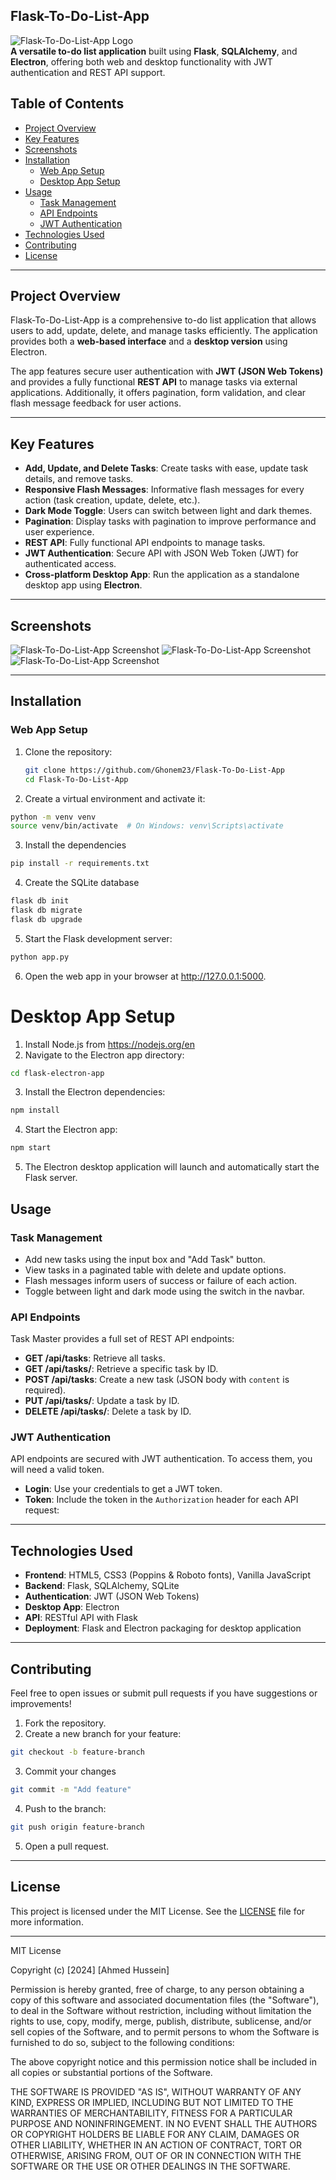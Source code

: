 ## Flask-To-Do-List-App

![Flask-To-Do-List-App Logo](Flask-To-Do-List-App\static\images\logo.jpg)  
**A versatile to-do list application** built using **Flask**, **SQLAlchemy**, and **Electron**, offering both web and desktop functionality with JWT authentication and REST API support.

## Table of Contents
- [Project Overview](#project-overview)
- [Key Features](#key-features)
- [Screenshots](#screenshots)
- [Installation](#installation)
  - [Web App Setup](#web-app-setup)
  - [Desktop App Setup](#desktop-app-setup)
- [Usage](#usage)
  - [Task Management](#task-management)
  - [API Endpoints](#api-endpoints)
  - [JWT Authentication](#jwt-authentication)
- [Technologies Used](#technologies-used)
- [Contributing](#contributing)
- [License](#license)

---

## Project Overview

Flask-To-Do-List-App is a comprehensive to-do list application that allows users to add, update, delete, and manage tasks efficiently. The application provides both a **web-based interface** and a **desktop version** using Electron.

The app features secure user authentication with **JWT (JSON Web Tokens)** and provides a fully functional **REST API** to manage tasks via external applications. Additionally, it offers pagination, form validation, and clear flash message feedback for user actions.

---

## Key Features

- **Add, Update, and Delete Tasks**: Create tasks with ease, update task details, and remove tasks.
- **Responsive Flash Messages**: Informative flash messages for every action (task creation, update, delete, etc.).
- **Dark Mode Toggle**: Users can switch between light and dark themes.
- **Pagination**: Display tasks with pagination to improve performance and user experience.
- **REST API**: Fully functional API endpoints to manage tasks.
- **JWT Authentication**: Secure API with JSON Web Token (JWT) for authenticated access.
- **Cross-platform Desktop App**: Run the application as a standalone desktop app using **Electron**.

---

## Screenshots

![Flask-To-Do-List-App Screenshot](Flask-To-Do-List-App/static/images/1.jpg)
![Flask-To-Do-List-App Screenshot](Flask-To-Do-List-App/static/images/2.jpg)
![Flask-To-Do-List-App Screenshot](Flask-To-Do-List-App/static/images/3.jpg)

---

## Installation

### Web App Setup

1. Clone the repository:
   ```bash
   git clone https://github.com/Ghonem23/Flask-To-Do-List-App
   cd Flask-To-Do-List-App

2. Create a virtual environment and activate it:
```bash
python -m venv venv
source venv/bin/activate  # On Windows: venv\Scripts\activate
```

3. Install the dependencies
```bash
pip install -r requirements.txt
```
4. Create the SQLite database
```bash
flask db init
flask db migrate
flask db upgrade
```

5. Start the Flask development server:
```bash
python app.py
```

6. Open the web app in your browser at http://127.0.0.1:5000.

# Desktop App Setup
1. Install Node.js from https://nodejs.org/en
2. Navigate to the Electron app directory:
```bash
cd flask-electron-app
```
3. Install the Electron dependencies:
```bash
npm install
```
4. Start the Electron app:
```bash
npm start
```
5. The Electron desktop application will launch and automatically start the Flask server.

## Usage

### Task Management

- Add new tasks using the input box and "Add Task" button.
- View tasks in a paginated table with delete and update options.
- Flash messages inform users of success or failure of each action.
- Toggle between light and dark mode using the switch in the navbar.

### API Endpoints

Task Master provides a full set of REST API endpoints:

- **GET /api/tasks**: Retrieve all tasks.
- **GET /api/tasks/<id>**: Retrieve a specific task by ID.
- **POST /api/tasks**: Create a new task (JSON body with `content` is required).
- **PUT /api/tasks/<id>**: Update a task by ID.
- **DELETE /api/tasks/<id>**: Delete a task by ID.

### JWT Authentication

API endpoints are secured with JWT authentication. To access them, you will need a valid token.

- **Login**: Use your credentials to get a JWT token.
- **Token**: Include the token in the `Authorization` header for each API request:

---

## Technologies Used

- **Frontend**: HTML5, CSS3 (Poppins & Roboto fonts), Vanilla JavaScript
- **Backend**: Flask, SQLAlchemy, SQLite
- **Authentication**: JWT (JSON Web Tokens)
- **Desktop App**: Electron
- **API**: RESTful API with Flask
- **Deployment**: Flask and Electron packaging for desktop application

---

## Contributing

Feel free to open issues or submit pull requests if you have suggestions or improvements!

1. Fork the repository.
2. Create a new branch for your feature:
 ```bash
 git checkout -b feature-branch
 ```
3. Commit your changes
  ```bash
  git commit -m "Add feature"
  ```
4. Push to the branch:
  ```bash
  git push origin feature-branch
  ```
5. Open a pull request.

---

## License

This project is licensed under the MIT License. See the [LICENSE](LICENSE) file for more information.

---

MIT License

Copyright (c) [2024] [Ahmed Hussein]

Permission is hereby granted, free of charge, to any person obtaining a copy
of this software and associated documentation files (the "Software"), to deal
in the Software without restriction, including without limitation the rights
to use, copy, modify, merge, publish, distribute, sublicense, and/or sell
copies of the Software, and to permit persons to whom the Software is
furnished to do so, subject to the following conditions:

The above copyright notice and this permission notice shall be included in all
copies or substantial portions of the Software.

THE SOFTWARE IS PROVIDED "AS IS", WITHOUT WARRANTY OF ANY KIND, EXPRESS OR
IMPLIED, INCLUDING BUT NOT LIMITED TO THE WARRANTIES OF MERCHANTABILITY,
FITNESS FOR A PARTICULAR PURPOSE AND NONINFRINGEMENT. IN NO EVENT SHALL THE
AUTHORS OR COPYRIGHT HOLDERS BE LIABLE FOR ANY CLAIM, DAMAGES OR OTHER
LIABILITY, WHETHER IN AN ACTION OF CONTRACT, TORT OR OTHERWISE, ARISING FROM,
OUT OF OR IN CONNECTION WITH THE SOFTWARE OR THE USE OR OTHER DEALINGS IN THE
SOFTWARE.
